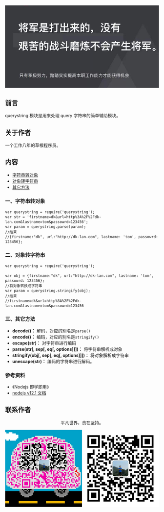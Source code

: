 ![image](../img/timg.jpg)
<br>

## 前言

querystring 模块是用来处理 query 字符串的简单辅助模块。

## 关于作者

一个工作八年的草根程序员。

## 内容

- [字符串转对象](#一字符串转对象)
- [对象转字符串](#二对象转字符串)
- [其它方法](#三其它方法)

### 一、字符串转对象

```
var querystring = require('querystring');
var str = 'firstname=dk&url=http%3A%2F%2Fdk-lan.com&lastname=tom&passowrd=123456';
var param = querystring.parse(param);
//结果
//{firstname:"dk", url:"http://dk-lan.com", lastname: 'tom', passowrd: 123456};
```

### 二、对象转字符串

```
var querystring = require('querystring');

var obj = {firstname:"dk", url:"http://dk-lan.com", lastname: 'tom', passowrd: 123456};
//将对象转换成字符串
var param = querystring.stringify(obj);
//结果
//firstname=dk&url=http%3A%2F%2Fdk-lan.com&lastname=tom&passowrd=123456
```

### 三、其它方法

- **decode()：** 解码，对应的别名是`parse()`
- **encode()：** 编码，对应的别名是`stringify()`
- **escape(str)：** 对字符串进行编码
- **parse(str[, sep[, eq[, options]]])：** 将字符串解析成对象
- **stringify(obj[, sep[, eq[, options]]])：** 将对象解析成字符串
- **unescape(str)：** 编码的字符串进行解码。

### 参考资料

- 《Nodejs 即学即用》
- [nodejs v12.1 文档](https://nodejs.org/api/querystring.html)

## 联系作者

<div align="center">
    <p>
        平凡世界，贵在坚持。
    </p>
    <img src="../img/contact.png" />
</div>
